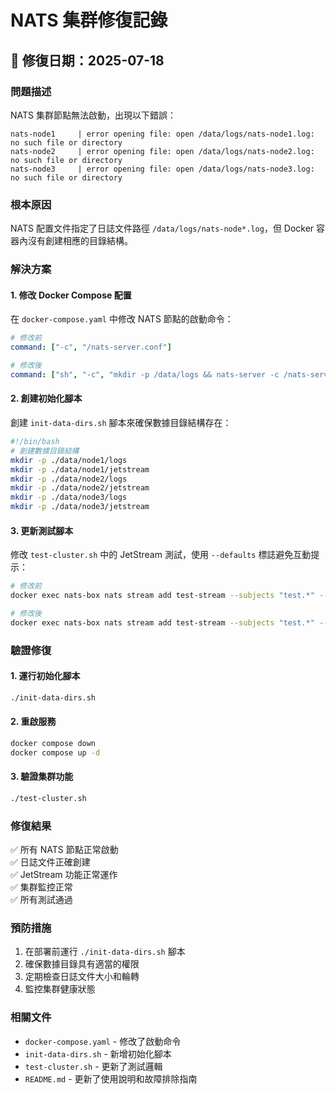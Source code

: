 # NATS 集群修復記錄

## 🔧 修復日期：2025-07-18

### 問題描述
NATS 集群節點無法啟動，出現以下錯誤：
```
nats-node1     | error opening file: open /data/logs/nats-node1.log: no such file or directory
nats-node2     | error opening file: open /data/logs/nats-node2.log: no such file or directory
nats-node3     | error opening file: open /data/logs/nats-node3.log: no such file or directory
```

### 根本原因
NATS 配置文件指定了日誌文件路徑 `/data/logs/nats-node*.log`，但 Docker 容器內沒有創建相應的目錄結構。

### 解決方案

#### 1. 修改 Docker Compose 配置
在 `docker-compose.yaml` 中修改 NATS 節點的啟動命令：

```yaml
# 修改前
command: ["-c", "/nats-server.conf"]

# 修改後
command: ["sh", "-c", "mkdir -p /data/logs && nats-server -c /nats-server.conf"]
```

#### 2. 創建初始化腳本
創建 `init-data-dirs.sh` 腳本來確保數據目錄結構存在：

```bash
#!/bin/bash
# 創建數據目錄結構
mkdir -p ./data/node1/logs
mkdir -p ./data/node1/jetstream
mkdir -p ./data/node2/logs
mkdir -p ./data/node2/jetstream
mkdir -p ./data/node3/logs
mkdir -p ./data/node3/jetstream
```

#### 3. 更新測試腳本
修改 `test-cluster.sh` 中的 JetStream 測試，使用 `--defaults` 標誌避免互動提示：

```bash
# 修改前
docker exec nats-box nats stream add test-stream --subjects "test.*" --storage memory --replicas 3

# 修改後
docker exec nats-box nats stream add test-stream --subjects "test.*" --storage memory --replicas 3 --defaults
```

### 驗證修復

#### 1. 運行初始化腳本
```bash
./init-data-dirs.sh
```

#### 2. 重啟服務
```bash
docker compose down
docker compose up -d
```

#### 3. 驗證集群功能
```bash
./test-cluster.sh
```

### 修復結果
✅ 所有 NATS 節點正常啟動  
✅ 日誌文件正確創建  
✅ JetStream 功能正常運作  
✅ 集群監控正常  
✅ 所有測試通過  

### 預防措施
1. 在部署前運行 `./init-data-dirs.sh` 腳本
2. 確保數據目錄具有適當的權限
3. 定期檢查日誌文件大小和輪轉
4. 監控集群健康狀態

### 相關文件
- `docker-compose.yaml` - 修改了啟動命令
- `init-data-dirs.sh` - 新增初始化腳本
- `test-cluster.sh` - 更新了測試邏輯
- `README.md` - 更新了使用說明和故障排除指南 